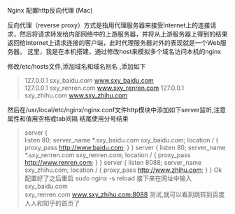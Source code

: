 Nginx 配置http反向代理 (Mac)

反向代理（reverse proxy）方式是指用代理服务器来接受Internet上的连接请求，然后将请求转发给内部网络中的上游服务器，并将从上游服务器上得到的结果返回给Internet上请求连接的客户端，此时代理服务器对外的表现就是一个Web服务器。
这里，我是在本机搭建，通过修改host来模拟多个域名访问本机的nginx


修改/etc/hosts文件,添加域名和域名别名 ,添加如下
> 127.0.0.1 sxy_baidu.com www.sxy_baidu.com  
127.0.0.1 sxy_renren.com www.sxy_renren.com
127.0.0.1 sxy_zhihu.com www.sxy_zhihu.com

然后在/usr/local/etc/nginx/nginx.conf文件http模块中添加如下server监听,注意属性和值用空格或tab间隔 结尾使用分号结束
> server {  
    listen  80;
    server_name  *.sxy_baidu.com sxy_baidu.com;
    location / {
        proxy_pass http://www.baidu.com;
    }
}
server {
    listen 80;
    server_name *.sxy_renren.com sxy_renren.com;
    location / {
        proxy_pass http://www.renren.com;
    }
}
server {
    listen 8088;
    server_name sxy_zhihu.com;
    location / {
        proxy_pass http://www.zhihu.com;
    }
}
Ok 配置好了之后重启  sudo nginx -s reload
接下来在网址中输入  
sxy_baidu.com  
sxy_renren.com 
 www.sxy_zhihu.com:8088
测试,就可以看到跳转到百度 人人和知乎的首页了
